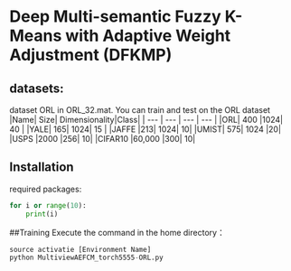 # Deep Multi-semantic Fuzzy K-Means with Adaptive Weight Adjustment (DFKMP)
## datasets:
dataset ORL in ORL_32.mat. You can train and test on the ORL dataset
|Name| Size| Dimensionality|Class|
| --- | --- | --- | --- | 
|ORL| 400 |1024| 40 |
|YALE| 165| 1024| 15 |
|JAFFE |213| 1024| 10|
|UMIST| 575| 1024 |20|
|USPS |2000 |256| 10|
|CIFAR10 |60,000 |300| 10|
## Installation
required packages:
```python  
for i or range(10):  
    print(i)  
```
##Training
Execute the command in the home directory：
```python
source activatie [Environment Name]
python MultiviewAEFCM_torch5555-ORL.py
```
